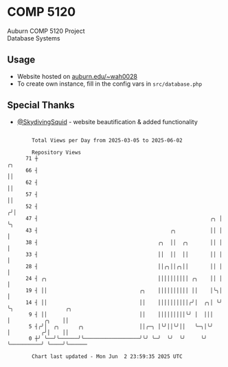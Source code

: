 # COMP 5120
Auburn COMP 5120 Project  
Database Systems

## Usage
- Website hosted on [auburn.edu/~wah0028](https://webhome.auburn.edu/~wah0028/)
- To create own instance, fill in the config vars in `src/database.php`

## Special Thanks
- [@SkydivingSquid](https://github.com/SkydivingSquid) - website beautification & added functionality

```

        Total Views per Day from 2025-03-05 to 2025-06-02

        Repository Views
      71 ┼                                                            ╭╮
      66 ┤                                                            ││
      62 ┤                                                            ││
      57 ┤                                                            ││
      52 ┤                                                           ╭╯│
      47 ┤                                                        ╭╮ │ ╰╮
      43 ┤                                           ╭╮           ││ │  │
      38 ┤                                       ╭╮  ││  ╭╮       ││ │  │
      33 ┤                                       ││  ││  ││       ││ │  │
      28 ┤                                       ││╭╮││╭╮││       ││ │  │
      24 ┤ ╭╮                                    ││││││││││ ╭╮    ││ │  │
      19 ┤ ││                              ╭╮    ││││││││││ ││    │╰╮│  │
      14 ┤ ││                              ││    ││││││││││╭╯│  ╭╮│ ╰╯  ╰╮                 ╭╮
       9 ┤ ││                              ││    │││││││││╰╯ │  │││      │           ╭╮    ││
       5 ┤╭╯│  ╭╮      ╭╮                  ││╭─╮ │╰╯││╰╯││   ╰─╮│╰╯      │          ╭╯│    ││
       0 ┼╯ ╰──╯╰──────╯╰──────────────────╯╰╯ ╰─╯  ╰╯  ╰╯     ╰╯        ╰──────────╯ ╰────╯╰──────

        Chart last updated - Mon Jun  2 23:59:35 2025 UTC
        
```
